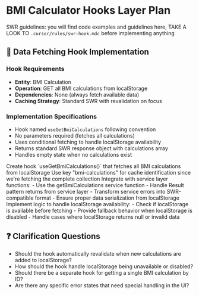 # BMI Calculator Hooks Layer Plan

SWR guidelines: you will find code examples and guidelines here, TAKE A LOOK TO `.cursor/rules/swr-hook.mdc` before implementing anything

## 🔗 Data Fetching Hook Implementation

### Hook Requirements

- **Entity**: BMI Calculation
- **Operation**: GET all BMI calculations from localStorage
- **Dependencies**: None (always fetch available data)
- **Caching Strategy**: Standard SWR with revalidation on focus

### Implementation Specifications

- Hook named `useGetBmiCalculations` following convention
- No parameters required (fetches all calculations)
- Uses conditional fetching to handle localStorage availability
- Returns standard SWR response object with calculations array
- Handles empty state when no calculations exist

<hook-signature>
Create hook `useGetBmiCalculations()` that fetches all BMI calculations from localStorage
</hook-signature>

<swr-key>
Use key "bmi-calculations" for cache identification since we're fetching the complete collection
</swr-key>

<fetcher-integration>
Integrate with service layer functions:
- Use the getBmiCalculations service function
- Handle Result pattern returns from service layer
- Transform service errors into SWR-compatible format
- Ensure proper data serialization from localStorage
</fetcher-integration>

<conditional-logic>
Implement logic to handle localStorage availability:
- Check if localStorage is available before fetching
- Provide fallback behavior when localStorage is disabled
- Handle cases where localStorage returns null or invalid data
</conditional-logic>

## ❓ Clarification Questions

- Should the hook automatically revalidate when new calculations are added to localStorage?
- How should the hook handle localStorage being unavailable or disabled?
- Should there be a separate hook for getting a single BMI calculation by ID?
- Are there any specific error states that need special handling in the UI?